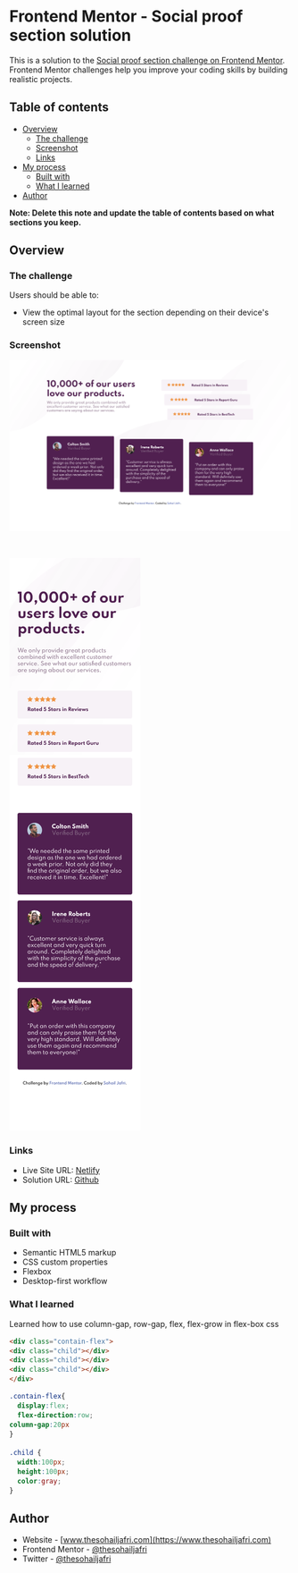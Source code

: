 # Frontend Mentor - Social proof section solution

This is a solution to the [Social proof section challenge on Frontend Mentor](https://www.frontendmentor.io/challenges/social-proof-section-6e0qTv_bA). Frontend Mentor challenges help you improve your coding skills by building realistic projects. 

## Table of contents

- [Overview](#overview)
  - [The challenge](#the-challenge)
  - [Screenshot](#screenshot)
  - [Links](#links)
- [My process](#my-process)
  - [Built with](#built-with)
  - [What I learned](#what-i-learned)
- [Author](#author)


**Note: Delete this note and update the table of contents based on what sections you keep.**

## Overview

### The challenge

Users should be able to:

- View the optimal layout for the section depending on their device's screen size

### Screenshot

![Desktop Screenshot](./screenshots/desktop.png)

<br/>

![Mobile Screenshot](./screenshots/mobile.png)



### Links

- Live Site URL: [Netlify](https://fm-socialproofsection-dopedev.netlify.app/)
- Solution URL: [Github](https://github.com/thesohailjafri/fm-social-proof-section)

## My process

### Built with

- Semantic HTML5 markup
- CSS custom properties
- Flexbox
- Desktop-first workflow

### What I learned

Learned how to use column-gap, row-gap, flex, flex-grow in flex-box css

```html
<div class="contain-flex">
<div class="child"></div>
<div class="child"></div>
<div class="child"></div>
</div>
```
```css
.contain-flex{
  display:flex;
  flex-direction:row;
column-gap:20px
}

.child {
  width:100px;
  height:100px;
  color:gray;
}
```

## Author

- Website - [www.thesohailjafri.com](https://www.thesohailjafri.com)
- Frontend Mentor - [@thesohailjafri](https://www.frontendmentor.io/profile/thesohailjafri)
- Twitter - [@thesohailjafri](https://www.twitter.com/thesohailjafri)

